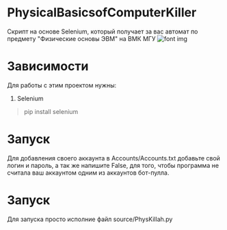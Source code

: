 ﻿# PhysicalBasicsofComputerKiller
Скрипт на основе Selenium, который получает за вас автомат по предмету "Физические основы ЭВМ" на ВМК МГУ
![font img](https://github.com/gr33n-made/PhysicalBasicsofComputerKiller/blob/master/.idea/image.jpg)

Зависимости
=====================

Для работы с этим проектом нужны:
1. Selenium 
>pip install selenium

Запуск
=====================

Для добавления своего аккаунта в Accounts/Accounts.txt добавьте свой логин и пароль, а так же напишите False, для того, чтобы программа не считала ваш аккаунтом одним из аккаунтов бот-пулла.

Запуск
=====================

Для запуска просто исполние файл source/PhysKillah.py

